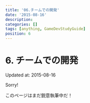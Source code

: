 ```yaml
---
title: '06.チームでの開発'
date: '2015-08-16'
description:
categories: []
tags: [anything, GameDevStudyGuide]
position: 6
---
```


# 6. チームでの開発
<p class="created-at">Updated at: 2015-08-16</p>

<div class="apology">
<p class="caption">Sorry!</p>
<p>このページはまだ鋭意執筆中だ！</p>
</div>



